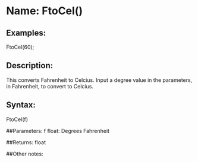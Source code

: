 # Name: FtoCel()

## Examples:
FtoCel(60);

## Description:
This converts Fahrenheit to Celcius. Input a degree value in the parameters, in Fahrenheit, to convert to Celcius.

## Syntax:
FtoCel(f)

##Parameters: 
f float: Degrees Fahrenheit 

##Returns:
float 

##Other notes:

